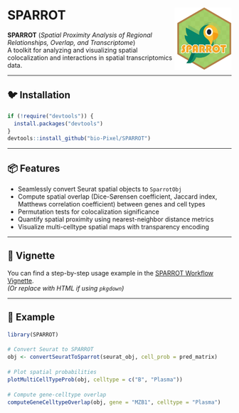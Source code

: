 
# SPARROT <img src="man/figures/SPARROT_logo.png" align="right" height="140"/>

**SPARROT** (*Spatial Proximity Analysis of Regional Relationships, Overlap, and Transcriptome*)  
A toolkit for analyzing and visualizing spatial colocalization and interactions in spatial transcriptomics data.

---

## 🐦 Installation

```r
if (!require("devtools")) {
  install.packages("devtools")
}
devtools::install_github("bio-Pixel/SPARROT")
```

---

## 📦 Features

- Seamlessly convert Seurat spatial objects to `SparrotObj`
- Compute spatial overlap (Dice-Sørensen coefficient, Jaccard index, Matthews correlation coefficient) between genes and cell types
- Permutation tests for colocalization significance
- Quantify spatial proximity using nearest-neighbor distance metrics
- Visualize multi-celltype spatial maps with transparency encoding

---

## 📘 Vignette

You can find a step-by-step usage example in the [SPARROT Workflow Vignette](vignettes/SPARROT_Workflow1.Rmd).  
*(Or replace with HTML if using `pkgdown`)*

---

## 🧬 Example

```r
library(SPARROT)

# Convert Seurat to SPARROT
obj <- convertSeuratToSparrot(seurat_obj, cell_prob = pred_matrix)

# Plot spatial probabilities
plotMultiCellTypeProb(obj, celltype = c("B", "Plasma"))

# Compute gene-celltype overlap
computeGeneCelltypeOverlap(obj, gene = "MZB1", celltype = "Plasma")
```
